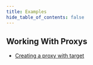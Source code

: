 ```yaml
---
title: Examples
hide_table_of_contents: false
---
```

## Working With Proxys
* [Creating a proxy with target](../examples/working-with-proxys/proxy-with-target)
